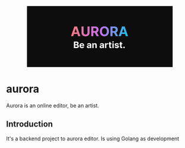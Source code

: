 <div align="center">
  <img src="https://github.com/julianojj/aurora/blob/develop/aurora.jpg" alt="aurora logo" />
</div>

# aurora

Aurora is an online editor, be an artist.

## Introduction
It's a backend project to aurora editor. Is using Golang as development
